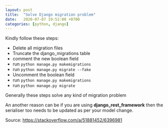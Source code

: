 ```yaml
---
layout: post
title:  "Solve Django migration problem"
date:   2020-07-07 19:52:00 +0700
categories: [python, django]
---
```


Kindly follow these steps:

 - Delete all migration files
 - Truncate the django_migrations table
 - comment the new boolean field
 - run `python manage.py makemigrations`
 - run `python manage.py migrate --fake`
 - Uncomment the boolean field
 - run `python manage.py makemigrations`
 - run `python manage.py migrate`

Generally these steps solve any kind of migration problem

An another reason can be if you are using **django_rest_framework** then the serialiser too needs to be updated as per your model change.

Source: https://stackoverflow.com/a/51881452/6396981
